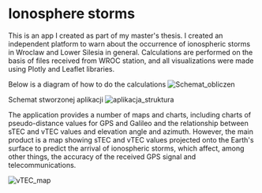 # Ionosphere storms

This is an app I created as part of my master's thesis. I created an independent platform to warn about the occurrence of ionospheric storms in Wroclaw and Lower Silesia in general. Calculations are performed on the basis of files received from WROC station, and all visualizations were made using Plotly and Leaflet libraries. 

Below is a diagram of how to do the calculations
![Schemat_obliczen](https://user-images.githubusercontent.com/69639195/177517542-0cf23d12-a58b-4e6e-8e69-a176316145f5.png)

Schemat stworzonej aplikacji
![aplikacja_struktura](https://user-images.githubusercontent.com/69639195/177517975-2096531e-704f-490e-af63-9b6bf6f2d910.png)

The application provides a number of maps and charts, including charts of pseudo-distance values for GPS and Galileo and the relationship between sTEC and vTEC values and elevation angle and azimuth. However, the main product is a map showing sTEC and vTEC values projected onto the Earth's surface to predict the arrival of ionospheric storms, which affect, among other things, the accuracy of the received GPS signal and telecommunications. 

![vTEC_map](https://user-images.githubusercontent.com/69639195/177519285-f9edc053-4e38-4a3a-ac58-689a25f8f5bf.jpg)

